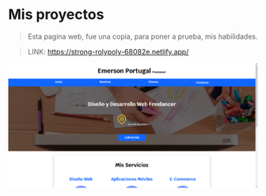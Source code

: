 # Mis proyectos

> Esta pagina web, fue una copia, para poner a prueba, mis habilidades.

> LINK:
https://strong-rolypoly-68082e.netlify.app/


![](img/primera.png)

